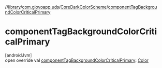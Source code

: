 //[library](../../../index.md)/[com.glovoapp.uds](../index.md)/[CoreDarkColorScheme](index.md)/[componentTagBackgroundColorCriticalPrimary](component-tag-background-color-critical-primary.md)

# componentTagBackgroundColorCriticalPrimary

[androidJvm]\
open override val [componentTagBackgroundColorCriticalPrimary](component-tag-background-color-critical-primary.md): [Color](https://developer.android.com/reference/kotlin/androidx/compose/ui/graphics/Color.html)
